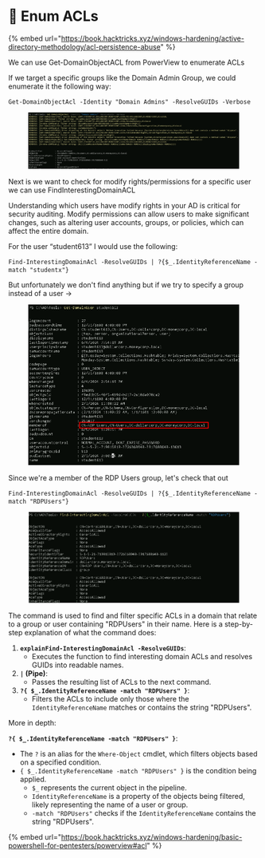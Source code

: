 # 📼 Enum ACLs

{% embed url="https://book.hacktricks.xyz/windows-hardening/active-directory-methodology/acl-persistence-abuse" %}

We can use Get-DomainObjectACL from PowerView to enumerate ACLs

If we target a specific groups like the Domain Admin Group, we could enumerate it the following way:

```
Get-DomainObjectAcl -Identity "Domain Admins" -ResolveGUIDs -Verbose
```

<figure><img src="../../.gitbook/assets/image (11) (1) (1) (1) (1) (1) (1) (1) (1) (1).png" alt=""><figcaption></figcaption></figure>

Next is we want to check for modify rights/permissions for a specific user we can use FindInterestingDomainACL

Understanding which users have modify rights in your AD is critical for security auditing. Modify permissions can allow users to make significant changes, such as altering user accounts, groups, or policies, which can affect the entire domain.

For the user “student613” I would use the following:

```
Find-InterestingDomainAcl -ResolveGUIDs | ?{$_.IdentityReferenceName -match "studentx"}
```

But unfortunately we don't find anything but if we try to specify a group instead of a user ->

<figure><img src="../../.gitbook/assets/image (1081).png" alt=""><figcaption></figcaption></figure>

Since we're a member of the RDP  Users group, let's check that out

```
Find-InterestingDomainAcl -ResolveGUIDs | ?{$_.IdentityReferenceName -match "RDPUsers"}
```

<figure><img src="../../.gitbook/assets/image (12) (1) (1) (1) (1) (1).png" alt=""><figcaption></figcaption></figure>

The command is used to find and filter specific ACLs in a domain that relate to a group or user containing "RDPUsers" in their name. Here is a step-by-step explanation of what the command does:

1. **`explainFind-InterestingDomainAcl -ResolveGUIDs`**:
   * Executes the function to find interesting domain ACLs and resolves GUIDs into readable names.
2. **`|` (Pipe)**:
   * Passes the resulting list of ACLs to the next command.
3. **`?{ $_.IdentityReferenceName -match "RDPUsers" }`**:
   * Filters the ACLs to include only those where the `IdentityReferenceName` matches or contains the string "RDPUsers".

More in depth:

**`?{ $_.IdentityReferenceName -match "RDPUsers" }`**:

* The `?` is an alias for the `Where-Object` cmdlet, which filters objects based on a specified condition.
* `{ $_.IdentityReferenceName -match "RDPUsers" }` is the condition being applied.
  * `$_` represents the current object in the pipeline.
  * `IdentityReferenceName` is a property of the objects being filtered, likely representing the name of a user or group.
  * `-match "RDPUsers"` checks if the `IdentityReferenceName` contains the string "RDPUsers".

{% embed url="https://book.hacktricks.xyz/windows-hardening/basic-powershell-for-pentesters/powerview#acl" %}

